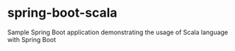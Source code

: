 # spring-boot-scala
Sample Spring Boot application demonstrating the usage of Scala language with Spring Boot
